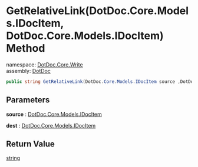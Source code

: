 ﻿# GetRelativeLink\(DotDoc\.Core\.Models\.IDocItem, DotDoc\.Core\.Models\.IDocItem\) Method

namespace: [DotDoc\.Core\.Write](../../DotDoc.Core.Write.md)<br />
assembly: [DotDoc](../../../DotDoc.md)



```csharp
public string GetRelativeLink(DotDoc.Core.Models.IDocItem source ,DotDoc.Core.Models.IDocItem dest);
```

## Parameters

__source__ : [DotDoc\.Core\.Models\.IDocItem](../../../DotDoc/DotDoc.Core.Models/IDocItem.md)



__dest__ : [DotDoc\.Core\.Models\.IDocItem](../../../DotDoc/DotDoc.Core.Models/IDocItem.md)



## Return Value

[string](https://docs.microsoft.com/dotnet/api/System.String)



